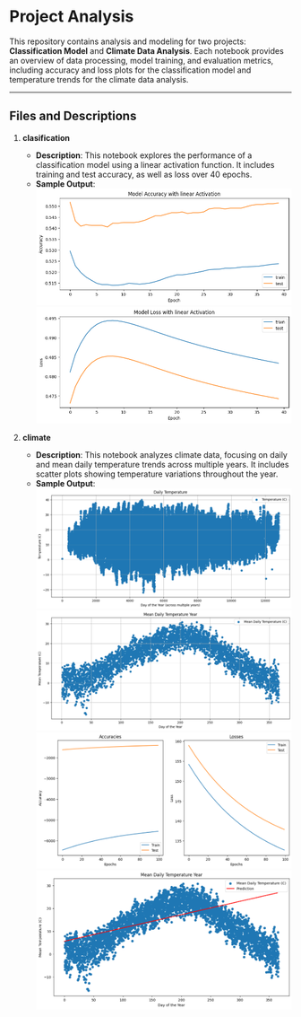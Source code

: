 # Project Analysis

This repository contains analysis and modeling for two projects: **Classification Model** and **Climate Data Analysis**. Each notebook provides an overview of data processing, model training, and evaluation metrics, including accuracy and loss plots for the classification model and temperature trends for the climate data analysis.

---

## Files and Descriptions

1. **clasification**
   - **Description**: This notebook explores the performance of a classification model using a linear activation function. It includes training and test accuracy, as well as loss over 40 epochs.
   - **Sample Output**:
     ![Classification Model Accuracy](results\1.png)
     ![Classification Model Loss](results\2.png)
   
2. **climate**
   - **Description**: This notebook analyzes climate data, focusing on daily and mean daily temperature trends across multiple years. It includes scatter plots showing temperature variations throughout the year.
   - **Sample Output**:
     ![Daily Temperature](results\3.png)
     ![Mean Daily Temperature](results\4.png)
     ![Temperature Prediction](results\5.png)
     ![Predict temperature Prediction](results\6.png)
